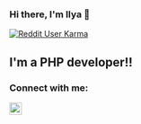 ### Hi there, I'm Ilya 👋

[![Reddit User Karma](https://img.shields.io/reddit/user-karma/combined/cyberpunk3351?style=social)](https://www.reddit.com/user/cyberpunk3351/)

## I'm a PHP developer!!

### Connect with me:


[<img align="left" alt="codeSTACKr | Instagram" width="22px" src="https://upload.wikimedia.org/wikipedia/commons/8/83/Telegram_2019_Logo.svg" />][telegram]

<br />

[telegram]: https://t.me/cyberpunk3351

